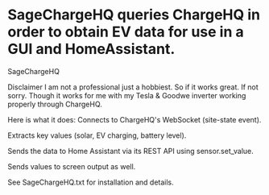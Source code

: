 # SageChargeHQ queries ChargeHQ in order to obtain EV data for use in a GUI and HomeAssistant.
SageChargeHQ

Disclaimer
I am not a professional just a hobbiest. So if it works great. If not sorry. Though it works for me with my Tesla & Goodwe inverter working properly through ChargeHQ.

Here is what it does:
Connects to ChargeHQ's WebSocket (site-state event).

Extracts key values (solar, EV charging, battery level).

Sends the data to Home Assistant via its REST API using sensor.set_value.

Sends values to screen output as well.


See SageChargeHQ.txt for installation and details.
